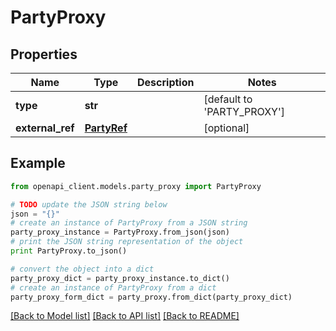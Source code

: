 # PartyProxy


## Properties

Name | Type | Description | Notes
------------ | ------------- | ------------- | -------------
**type** | **str** |  | [default to 'PARTY_PROXY']
**external_ref** | [**PartyRef**](PartyRef.md) |  | [optional] 

## Example

```python
from openapi_client.models.party_proxy import PartyProxy

# TODO update the JSON string below
json = "{}"
# create an instance of PartyProxy from a JSON string
party_proxy_instance = PartyProxy.from_json(json)
# print the JSON string representation of the object
print PartyProxy.to_json()

# convert the object into a dict
party_proxy_dict = party_proxy_instance.to_dict()
# create an instance of PartyProxy from a dict
party_proxy_form_dict = party_proxy.from_dict(party_proxy_dict)
```
[[Back to Model list]](../README.md#documentation-for-models) [[Back to API list]](../README.md#documentation-for-api-endpoints) [[Back to README]](../README.md)



